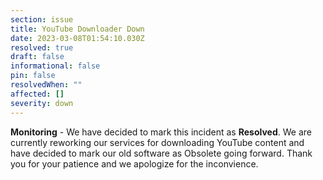 ```yaml
---
section: issue
title: YouTube Downloader Down
date: 2023-03-08T01:54:10.030Z
resolved: true
draft: false
informational: false
pin: false
resolvedWhen: ""
affected: []
severity: down
---
```

**Monitoring** - We have decided to mark this incident as **Resolved**. We are currently reworking our services for downloading YouTube content and have decided to mark our old software as Obsolete going forward. Thank you for your patience and we apologize for the inconvience.